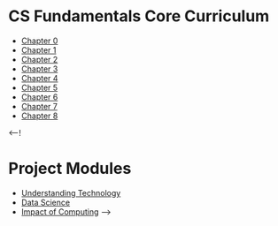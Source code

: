 # CS Fundamentals Core Curriculum

* [Chapter 0](0)
* [Chapter 1](1)
* [Chapter 2](2)
* [Chapter 3](3)
* [Chapter 4](4)
* [Chapter 5](5)
* [Chapter 6](6)
* [Chapter 7](7)
* [Chapter 8](8)

<--!
# Project Modules

* [Understanding Technology](understanding_technology)
* [Data Science](data_science)
* [Impact of Computing](impact_of_computing)
-->

